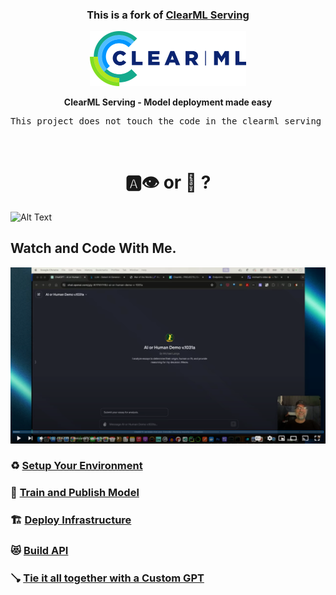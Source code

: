 
<div align="center">

### This is a fork of [ClearML Serving](https://github.com/allegroai/clearml-serving)

<a href="https://app.clear.ml"><img src="https://github.com/allegroai/clearml/blob/master/docs/clearml-logo.svg?raw=true" width="250px"></a>

**ClearML Serving - Model deployment made easy**

</div>

<pre>
This project does not touch the code in the clearml_serving directory. However, due to its awesomeness and tight integration with this demo, it was pertinant to bring along for the ride. Enjoy! 
</pre>

<br>
<div align="center">

# 🅰👁️ or 🧬 ?

</div>
<img src="https://mikewlange.github.io/ai-or-human/images/ai_or_human_overview.png" alt="Alt Text"/>

## Watch and Code With Me.  

[![Watch the video](presentation/cover_image.png)](https://youtu.be/T-D1KVIuvjA)

### &#9851; [Setup Your Environment](presentation/Setup.md) 
### 🚄 [Train and Publish Model ](presentation/Train_Publish_Model.md) 

### 🏗 [Deploy Infrastructure](presentation/Infrastructure_clearml-serving.md) 

### 😻 [Build API](presentation/Build_Deploy_API.md) 

### 🪠 [Tie it all together with a Custom GPT](presentation/Build_GPT.md) 